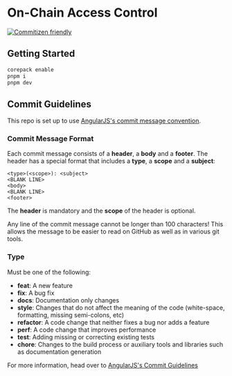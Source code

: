 # On-Chain Access Control

[![Commitizen friendly](https://img.shields.io/badge/commitizen-friendly-brightgreen.svg)](http://commitizen.github.io/cz-cli/)
## Getting Started

```sh
corepack enable
pnpm i
pnpm dev
```

## Commit Guidelines

This repo is set up to use [AngularJS's commit message convention](https://github.com/angular/angular.js/blob/master/DEVELOPERS.md#-git-commit-guidelines).

### Commit Message Format
Each commit message consists of a **header**, a **body** and a **footer**.  The header has a special
format that includes a **type**, a **scope** and a **subject**:

```
<type>(<scope>): <subject>
<BLANK LINE>
<body>
<BLANK LINE>
<footer>
```

The **header** is mandatory and the **scope** of the header is optional.

Any line of the commit message cannot be longer than 100 characters! This allows the message to be easier
to read on GitHub as well as in various git tools.

### Type
Must be one of the following:

* **feat**: A new feature
* **fix**: A bug fix
* **docs**: Documentation only changes
* **style**: Changes that do not affect the meaning of the code (white-space, formatting, missing
  semi-colons, etc)
* **refactor**: A code change that neither fixes a bug nor adds a feature
* **perf**: A code change that improves performance
* **test**: Adding missing or correcting existing tests
* **chore**: Changes to the build process or auxiliary tools and libraries such as documentation
  generation

For more information, head over to [AngularJS's Commit Guidelines](https://github.com/angular/angular.js/blob/master/DEVELOPERS.md#-git-commit-guidelines)
